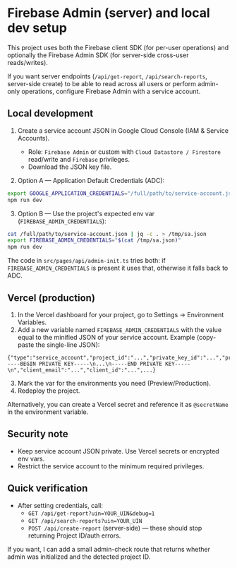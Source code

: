 # Firebase Admin (server) and local dev setup

This project uses both the Firebase client SDK (for per-user operations) and optionally the Firebase Admin SDK (for server-side cross-user reads/writes).

If you want server endpoints (`/api/get-report`, `/api/search-reports`, server-side create) to be able to read across all users or perform admin-only operations, configure Firebase Admin with a service account.

## Local development

1. Create a service account JSON in Google Cloud Console (IAM & Service Accounts).
   - Role: `Firebase Admin` or custom with `Cloud Datastore / Firestore` read/write and `Firebase` privileges.
   - Download the JSON key file.

2. Option A — Application Default Credentials (ADC):

```bash
export GOOGLE_APPLICATION_CREDENTIALS="/full/path/to/service-account.json"
npm run dev
```

3. Option B — Use the project's expected env var (`FIREBASE_ADMIN_CREDENTIALS`):

```bash
cat /full/path/to/service-account.json | jq -c . > /tmp/sa.json
export FIREBASE_ADMIN_CREDENTIALS="$(cat /tmp/sa.json)"
npm run dev
```

The code in `src/pages/api/admin-init.ts` tries both: if `FIREBASE_ADMIN_CREDENTIALS` is present it uses that, otherwise it falls back to ADC.

## Vercel (production)

1. In the Vercel dashboard for your project, go to Settings → Environment Variables.
2. Add a new variable named `FIREBASE_ADMIN_CREDENTIALS` with the value equal to the minified JSON of your service account. Example (copy-paste the single-line JSON):

```
{"type":"service_account","project_id":"...","private_key_id":"...","private_key":"-----BEGIN PRIVATE KEY-----\n...\n-----END PRIVATE KEY-----\n","client_email":"...","client_id":"...",...}
```

3. Mark the var for the environments you need (Preview/Production).
4. Redeploy the project.

Alternatively, you can create a Vercel secret and reference it as `@secretName` in the environment variable.

## Security note
- Keep service account JSON private. Use Vercel secrets or encrypted env vars.
- Restrict the service account to the minimum required privileges.

## Quick verification
- After setting credentials, call:
  - `GET /api/get-report?uin=YOUR_UIN&debug=1`
  - `GET /api/search-reports?uin=YOUR_UIN`
  - `POST /api/create-report` (server-side) — these should stop returning Project ID/auth errors.

If you want, I can add a small admin-check route that returns whether admin was initialized and the detected project ID.

